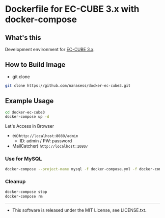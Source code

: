 Dockerfile for EC-CUBE 3.x with docker-compose
====

## What's this

Development environment for [EC-CUBE 3.x](https://github.com/EC-CUBE/ec-cube).

## How to Build Image

* git clone

```zsh
git clone https://github.com/nanasess/docker-ec-cube3.git
```

## Example Usage

```zsh
cd docker-ec-cube3
docker-compose up -d
```

Let's Access in Browser
  * ex)```http://localhost:8080/admin```
    * ID: admin / PW: password
  * MailCatcher) ```http://localhost:1080/```

### Use for MySQL

```zsh
docker-compose --project-name mysql -f docker-compose.yml -f docker-compose.mysql.yml up -d
```

### Cleanup

```zsh
docker-compose stop
docker-compose rm
```

----
* This software is released under the MIT License, see LICENSE.txt.



